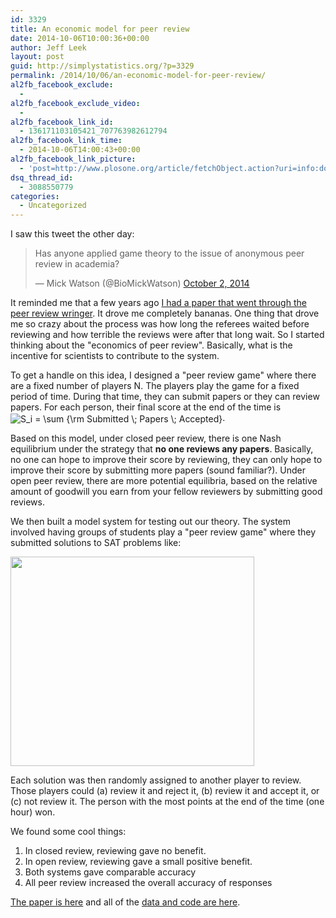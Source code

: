 ```yaml
---
id: 3329
title: An economic model for peer review
date: 2014-10-06T10:00:36+00:00
author: Jeff Leek
layout: post
guid: http://simplystatistics.org/?p=3329
permalink: /2014/10/06/an-economic-model-for-peer-review/
al2fb_facebook_exclude:
  - 
al2fb_facebook_exclude_video:
  - 
al2fb_facebook_link_id:
  - 136171103105421_707763982612794
al2fb_facebook_link_time:
  - 2014-10-06T14:00:43+00:00
al2fb_facebook_link_picture:
  - 'post=http://www.plosone.org/article/fetchObject.action?uri=info:doi/10.1371/journal.pone.0026895.g005&amp;representation=PNG_M'
dsq_thread_id:
  - 3088550779
categories:
  - Uncategorized
---
```

I saw this tweet the other day:

<blockquote class="twitter-tweet" width="550">
  <p>
    Has anyone applied game theory to the issue of anonymous peer review in academia?
  </p>
  
  <p>
    &mdash; Mick Watson (@BioMickWatson) <a href="https://twitter.com/BioMickWatson/status/517715981104590848">October 2, 2014</a>
  </p>
</blockquote>



It reminded me that a few years ago [I had a paper that went through the peer review wringer](http://simplystatistics.org/2012/07/11/my-worst-recent-experience-with-peer-review/). It drove me completely bananas. One thing that drove me so crazy about the process was how long the referees waited before reviewing and how terrible the reviews were after that long wait. So I started thinking about the "economics of peer review". Basically, what is the incentive for scientists to contribute to the system.

To get a handle on this idea, I designed a "peer review game" where there are a fixed number of players N. The players play the game for a fixed period of time. During that time, they can submit papers or they can review papers. For each person, their final score at the end of the time is <span class='MathJax_Preview'><img src='http://simplystatistics.org/wp-content/plugins/latex/cache/tex_499ac624b20f322a6a85792cf12b0c13.gif' style='vertical-align: middle; border: none; ' class='tex' alt="S_i = \sum {\rm Submitted \; Papers \; Accepted}" /></span>.

Based on this model, under closed peer review, there is one Nash equilibrium under the strategy that **no one reviews any papers**. Basically, no one can hope to improve their score by reviewing, they can only hope to improve their score by submitting more papers (sound familiar?). Under open peer review, there are more potential equilibria, based on the relative amount of goodwill you earn from your fellow reviewers by submitting good reviews.

We then built a model system for testing out our theory. The system involved having groups of students play a "peer review game" where they submitted solutions to SAT problems like:

<img class="aligncenter" src="http://www.plosone.org/article/fetchObject.action?uri=info:doi/10.1371/journal.pone.0026895.g005&representation=PNG_M" alt="" width="390" height="335" />

Each solution was then randomly assigned to another player to review. Those players could (a) review it and reject it, (b) review it and accept it, or (c) not review it. The person with the most points at the end of the time (one hour) won.

We found some cool things:

  1. In closed review, reviewing gave no benefit.
  2. In open review, reviewing gave a small positive benefit.
  3. Both systems gave comparable accuracy
  4. All peer review increased the overall accuracy of responses

[The paper is here](http://www.plosone.org/article/info:doi/10.1371/journal.pone.0026895) and all of the [data and code are here](http://www.biostat.jhsph.edu/~jleek/peerreview/).